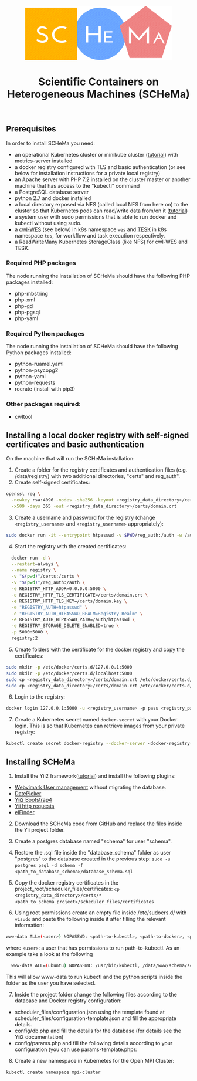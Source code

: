 <p align="center">
  <img src="https://raw.githubusercontent.com/athenarc/schema/master/web/img/schema-logo-03.png" width="400px"/>
  <h1 align="center">Scientific Containers on Heterogeneous Machines (SCHeMa)</h1>
  <br />
</p>

## Prerequisites
In order to install SCHeMa you need:
* an operational Kubernetes cluster or minikube cluster ([tutorial](https://www.howtoforge.com/how-to-install-kubernetes-with-minikube-on-ubuntu-1804-lts/)) with metrics-server installed
* a docker registry configured with TLS and basic authentication (or see below for installation instructions for a private local registry)
* an Apache server with PHP 7.2 installed on the cluster master or another machine that has access to the "kubectl" command
* a PostgreSQL database server
* python 2.7 and docker installed
* a local directory exposed via NFS (called local NFS from here on) to the cluster so that Kubernetes pods can read/write data from/on it ([tutorial](https://help.ubuntu.com/community/SettingUpNFSHowTo))
* a system user with sudo permissions that is able to run docker and kubectl without using sudo.
* a [cwl-WES](https://github.com/elixir-cloud-aai/cwl-WES) (see below) in k8s namespace ```wes``` and [TESK](https://github.com/EMBL-EBI-TSI/TESK) in k8s namespace ```tes```, for workflow and task execution respectively.
* a ReadWriteMany Kubernetes StorageClass (like NFS) for cwl-WES and TESK.

### Required PHP packages
The node running the installation of SCHeMa should have the following PHP packages installed:
* php-mbstring
* php-xml
* php-gd
* php-pgsql
* php-yaml

### Required Python packages
The node running the installation of SCHeMa should have the following Python packages installed:
* python-ruamel.yaml
* python-psycopg2
* python-yaml
* python-requests
* rocrate (install with pip3)

### Other packages required:
* cwltool


## Installing a local docker registry with self-signed certificates and basic authentication
On the machine that will run the SCHeMa installation:
1. Create a folder for the registry certificates and authentication files (e.g. /data/registry) with two additional directories, "certs" and reg_auth".
2. Create self-signed certificates:
```bash
openssl req \
  -newkey rsa:4096 -nodes -sha256 -keyout <registry_data_directory>/certs/domain.key \
  -x509 -days 365 -out <registry_data_directory>/certs/domain.crt
````
3. Create a username and password for the registry (change ```<registry_username>``` and ```<registry_username>``` appropriately):
```bash
sudo docker run -it --entrypoint htpasswd -v $PWD/reg_auth:/auth -w /auth registry:2 -Bbc /auth/htpasswd <registry_username> <registry_password>
```
4. Start the registry with the created certificates:
```bash
  docker run -d \
  --restart=always \
  --name registry \
  -v "$(pwd)"/certs:/certs \
  -v "$(pwd)"/reg_auth:/auth \
  -e REGISTRY_HTTP_ADDR=0.0.0.0:5000 \
  -e REGISTRY_HTTP_TLS_CERTIFICATE=/certs/domain.crt \
  -e REGISTRY_HTTP_TLS_KEY=/certs/domain.key \
  -e "REGISTRY_AUTH=htpasswd" \
  -e "REGISTRY_AUTH_HTPASSWD_REALM=Registry Realm" \
  -e REGISTRY_AUTH_HTPASSWD_PATH=/auth/htpasswd \
  -e REGISTRY_STORAGE_DELETE_ENABLED=true \
  -p 5000:5000 \
  registry:2
```
5. Create folders with the certificate for the docker registry and copy the certificates:
```bash
sudo mkdir -p /etc/docker/certs.d/127.0.0.1:5000
sudo mkdir -p /etc/docker/certs.d/localhost:5000
sudo cp <registry_data_directory>/certs/domain.crt /etc/docker/certs.d/127.0.0.1:5000/ca.crt
sudo cp <registry_data_directory>/certs/domain.crt /etc/docker/certs.d/localhost:5000/ca.crt
```
6. Login to the registry:
```bash
docker login 127.0.0.1:5000 -u <registry_username> -p pass <registry_password>
```
7. Create a Kubernetes secret named `docker-secret` with your Docker login. This is so that Kubernetes can retrieve images from your private registry:
```bash
kubectl create secret docker-registry --docker-server <docker-registry-ip> --docker-username <registry_username> --docker-password <registry_password>
```

## Installing SCHeMa

1. Install the Yii2 framework([tutorial](https://www.yiiframework.com/doc/guide/2.0/en/start-installation)) and install the following plugins:
  * [Webvimark User management](https://github.com/webvimark/user-management) without migrating the database.
  * [DatePicker](https://demos.krajee.com/widget-details/datepicker)
  * [Yii2 Bootstrap4](https://github.com/yiisoft/yii2-bootstrap4)
  * [Yii http requests](https://github.com/yiisoft/yii2-httpclient)
  * [elFinder](https://github.com/alexantr/yii2-elfinder)

2. Download the SCHeMa code from GitHub and replace the files inside the Yii project folder.

3. Create a postgres database named "schema" for user "schema".

4. Restore the .sql file inside the "database_schema" folder as user "postgres" to the database created in the previous step:
  ```sudo -u postgres psql -d schema -f <path_to_database_schema>/database_schema.sql```

5. Copy the docker registry certificates in the project_root/scheduler_files/certificates:
```cp <registry_data_directory>/certs/* <path_to_schema_project>/scheduler_files/certificates```

6. Using root permissions create an empty file inside /etc/sudoers.d/ with ```visudo``` and paste the following inside it after filling the relevant information:
```bash
www-data ALL=(<user>) NOPASSWD: <path-to-kubectl>, <path-to-docker>, <path_to_schema_project>/scheduler_files/scheduler.py, <path_to_schema_project>/scheduler_files/ontology/initialClassify.py, <path_to_schema_project>/scheduler_files/imageUploader.py, <path_to_schema_project>/scheduler_files/imageRemover.py, <path_to_schema_project>/scheduler_files/inputReplacer.py, <path_to_schema_project>/scheduler_files/probe_stats.py, <path_to_schema_project>/scheduler_files/setupMpiCluster.py, <path_to_schema_project>/scheduler_files/mpiMonitorAndClean.py, <path_to_schema_project>/scheduler_files/existingImageUploader.py, <path_to_schema_project>/scheduler_files/workflowMonitorAndClean.py, <path_to_schema_project>/scheduler_files/workflowUploader.py, <path_to_cwltool>/cwltool
```
  where ```<user>```: a user that has permissions to run path-to-kubectl. As an example take a look at the following

```bash
  www-data ALL=(ubuntu) NOPASSWD: /usr/bin/kubectl, /data/www/schema/scheduler_files/scheduler.py, /data/www/schema/scheduler_files/ontology/initialClassify.py, /data/www/schema/scheduler_files/imageUploader.py, /data/www/schema/scheduler_files/imageRemover.py, /data/www/schema/scheduler_files/inputReplacer.py, /data/www/schema/scheduler_files/probe_stats.py, /data/www/schema/scheduler_files/setupMpiCluster.py,/data/www/schema/scheduler_files/mpiMonitorAndClean.py, /data/www/schema/scheduler_files/existingImageUploader.py, /data/www/schema/scheduler_files/workflowMonitorAndClean.py, /data/www/schema/scheduler_files/workflowUploader.py
```

  This will allow www-data to run kubectl and the python scripts inside the folder as the user you have selected.

7. Inside the project folder change the following files according to the database and Docker registry configuration:
  * scheduler_files/configuration.json using the template found at scheduler_files/configuration-template.json and fill the appropriate details.
  * config/db.php and fill the details for the database (for details see the Yii2 documentation)
  * config/params.php and fill the following details according to your configuration (you can use params-template.php):

8. Create a new namespace in Kubernetes for the Open MPI Cluster:
```bash
kubectl create namespace mpi-cluster
```
